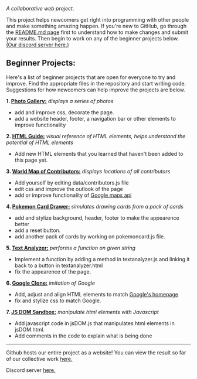 _A collaborative web project._

This project helps newcomers get right into programming with other people and make something amazing happen. If you're new to GitHub, go through the [README.md page](https://github.com/GardenSnake/GardenSnake.github.io/blob/master/README.md) first to understand how to make changes and submit your results.  Then begin to work on any of the beginner projects below.  [(Our discord server here.)](https://discordapp.com/invite/yjwTHpK) 

## Beginner Projects: 
Here's a list of beginner projects that are open for everyone to try and improve. Find the appropriate files in the repository and start writing code.
Suggestions for how newcomers can help improve the projects are below. 

**1. [Photo Gallery:](https://gardensnake.github.io/photoGrid.html)** _displays a series of photos_ 

* add and improve css, decorate the page.
* add a website header, footer, a navigation bar or other elements to improve functionality

**2. [HTML Guide:](https://gardensnake.github.io/htmlguide.html)** _visual reference of HTML elements, helps understand the potential of HTML elements_

* Add new HTML elements that you learned that haven't been added to this page yet.

**3. [World Map of Contributors:](https://gardensnake.github.io/worldMap.html)** _displays locations of all contributors_ 

* Add yourself by editing data/contributors.js file
* edit css and improve the outlook of the page
* add or improve functionality of [Google maps api](https://developers.google.com/maps/documentation/javascript/)

**4. [Pokemon Card Drawer:](https://gardensnake.github.io/pokemoncard.html)** _simulates drawing cards from a pack of cards_

* add and stylize background, header, footer to make the appearence better
* add a reset button.
* add another pack of cards by working on pokemoncard.js file.


**5. [Text Analyzer:](https://gardensnake.github.io/textanalyzer.html)** _performs a function on given string_ 

* Implement a function by adding a method in textanalyzer.js and linking it back to a button in textanalyzer.html
* fix the appearence of the page.


**6. [Google Clone:](https://gardensnake.github.io/googleclone.html)** _imitation of Google_ 

* Add, adjust and align HTML elements to match [Google's homepage](https://www.google.com)
* fix and stylize css to match Google.

**7. [JS DOM Sandbox:](https://gardensnake.github.io/jsDOM.html)** _manipulate html elements with Javascript_ 

* Add javascript code in jsDOM.js that manipulates html elements in jsDOM.html.
* Add comments in the code to explain what is being done
 
 
-------------------

Github hosts our entire project as a website!  You can view the result so far of our collective work [here.](https://gardensnake.github.io/) 

Discord server [here.](https://discordapp.com/invite/yjwTHpK)
